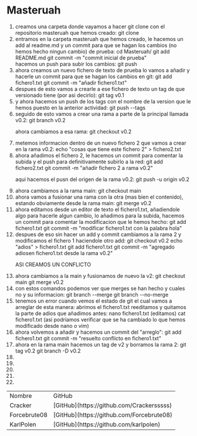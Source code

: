 # Masteruah

<ol>
<li>creamos una carpeta donde vayamos a hacer git clone con el repositorio masteruah que hemos creado:
git clone</li>
<li>entramos en la carpeta masteruah que hemos creado, le hacemos un add al readme.md y un commit para que se hagan los cambios (no hemos hecho ningun cambio) de prueba:
  cd Masteruah/
  git add README.md
  git commit -m "commit inicial de prueba"</li>
  hacemos un push para subir los cambios:
  git push
<li>ahora creamos un nuevo fichero de texto de prueba lo vamos a añadir y hacerle un commit para que se hagan los cambios en git:
  git add fichero1.txt
  git commit -m "añadir fichero1.txt"</li>
<li>despues de esto vamos a crearle a ese fichero de texto un tag de que versionado tiene (por asi decirlo):
  git tag v0.1</li>
<li>y ahora hacemos un push de los tags con el nombre de la version que le hemos puesto en la anterior actividad:
  git push --tags</li>
<li>seguido de esto vamos a crear una rama a parte de la principal llamada v0.2:
 git branch v0.2
  
  ahora cambiamos a esa rama:
  git checkout v0.2</li>
<li>metemos informacion dentro de un nuevo fichero 2 que vamos a crear en la rama v0.2:
  echo "cosas que tiene este fichero 2" > fichero2.txt</li>
<li>ahora añadimos el fichero 2, le hacemos un commit para comentar la subida y el push para definitivamente subirlo a la red:
  git add fichero2.txt
 git commit -m "añadir fichero 2 a rama v0.2"
  
  aqui hacemos el pusn del origen de la rama v0.2:
  git push -u origin v0.2
</li>
<li>ahora cambiamos a la rama main:
  git checkout main</li>
<li>ahora vamos a fusionar una rama con la otra (mas bien el contenido), estando obviamente desde la rama main:
  git merge v0.2</li>
<li>ahora editamos desde un editor de texto el fichero1.txt, añadiendole algo para hacerle algun cambio, lo añadimos para la subida, hacemos un commit para comentar la modificacion que le hemos hecho:
  git add fichero1.txt
  git commit -m "modificar fichero1.txt con la palabra hola" </li>
<li>despues de eso sin hacer un add y commit cambiamos a la rama 2 y modificamos el fichero 1 haciendole otro add:
  git checkout v0.2
  echo "adios" > fichero1.txt
  git add fichero1.txt 
  git commit -m "agregado adiosen fichero1.txt desde la rama v0.2"
  
  ASI CREAMOS UN CONFLICTO 
  </li>
<li>ahora cambiamos a la main y fusionamos de nuevo la v2:
  git checkout main 
  git merge v0.2</li>
<li>con estos comandos podemos ver que merges se han hecho y cuales no y su informacion:
  git branch --merge
  git branch --no-merge</li>
  <li>tenemos un error cuando vemos el estado de git el cual vamos a arreglar de esta manera:
  abrimos el fichero1.txt reeditamos y quitamos la parte de adios que añadimos antes:
  nano fichero1.txt (editamos) 
  cat fichero1.txt (asi podriamos verificar que se ha cambiado lo que hemos modificado desde nano o vim)</li>
  <li>ahora volvemos a añadir y hacemos un commit del "arreglo":
  git add fichero1.txt 
  git commit -m "resuelto conflicto en fichero1.txt"</li>
  <li>ahora en la rama main hacemos un tag de v2 y borramos la rama 2:
    git tag v0.2
    git branch -D v0.2
  </li>
  <li></li>
  <li></li>
  <li></li>
  <li></li>
  <li></li>
  
</ol>






<table>
<tr>

<td>Nombre</td>
<td>GitHub</td>


</tr>
  <tr>

<td>Cracker</td>
<td>[GitHub](https://github.com/Crackersssss)</td>


</tr>
  <tr>

<td>Forcebrute08</td>
<td>[GitHub](https://github.com/Forcebrute08)</td>


</tr>
  <tr>

<td>KarlPolen</td>
<td>[GitHub](https://github.com/karlpolen)</td>


</tr>


</table>
